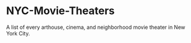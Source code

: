 # NYC-Movie-Theaters
A list of every arthouse, cinema, and neighborhood movie theater in New York City.
